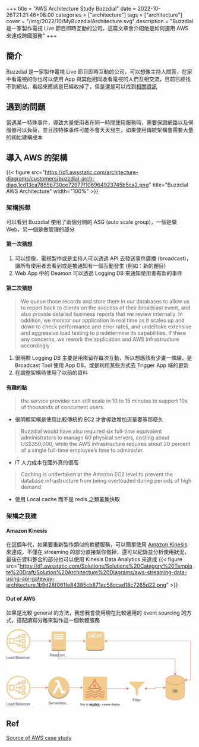 +++
title = "AWS Architecture Study Buzzdial"
date = 2022-10-26T21:21:46+08:00
categories = ["architecture"]
tags = ["architecture"]
cover = "/img/2022/10/MyBuzzdialArchitecture.svg"
description = "Buzzdial 是一家製作電視 Live 節目即時互動的公司，這篇文章會介紹他是如何運用 AWS 來達成跨國服務"
+++
## 簡介
Buzzdial 是一家製作電視 Live 節目即時互動的公司，可以想像主持人問答，在家中看電視的你也可以使用 App 與其他相同收看電視的人們互相交流，目前已經找不到網站，看起來應該是已經收掉了，但是還是可以找到[相關資訊](https://nz.linkedin.com/company/buzzdial?trk=public_profile_experience-item_profile-section-card_image-click)
## 遇到的問題
當遇某一特殊事件，導致大量使用者在同一時間使用服務時，需要保證網路以及伺服器可以負荷，並且該特殊事件可能不會天天發生，如果使用傳統架構會需要大量的初始建構成本
## 導入 AWS 的架構
{{< figure src="https://d1.awsstatic.com/architecture-diagrams/customers/buzzdial-arch-diag.1cd13ca7855b730ce72977f106964923745b5ca2.png" title="Buzzdial AWS Architecture" width="100%" >}}
### 架構拆想
可以看到 Buzzdial 使用了兩個分開的 ASG (auto scale group)，一個是做 Web，另一個是做管理的部分
#### 第一次猜想
1. 可以想像，電視製作或是主持人可以透過 API 去發送事件廣播 (broadcast)，讓所有使用者去看到或是被通知有一個互動發生 (例如：新的題目)
2. Web App 中的 Deamon 可以透過 Logging DB 來通知使用者有新的事件

#### 第二次猜想
> We queue those records and store them in our databases to allow us to report back to clients on the success of their broadcast event, and also provide detailed business reports that we review internally. In addition, we monitor our application in real time as it scales up and down to check performance and error rates, and undertake extensive and aggressive load testing to predetermine its capabilities. If there any concerns, we rework the application and AWS infrastructure accordingly
1. 很明顯 Logging DB 主要是用來留存每次互動，所以想應該有少畫一條線，是 Broadcast Tool 使用 App DB，或是利用某些方式去 Trigger App 端的更新
2. 在調整架構時使用了以前的資料
#### 有趣的點
> the service provider can still scale in 10 to 15 minutes to support 10s of thousands of concurrent users.
- 很明顯架構是使用比較傳統的 EC2 才會導致增加流量要等那麼久
> Buzzdial would have also required six full-time equivalent administrators to manage 60 physical servers, costing about US$350,000, while the AWS infrastructure requires about 20 percent of a single full-time employee’s time to administer.
- IT 人力成本在國外真的很高
> Caching is undertaken at the Amazon EC2 level to prevent the database infrastructure from being overloaded during periods of high demand
- 使用 Local cache 而不是 redis 之類叢集快取
### 架構之我建
#### Amazon Kinesis
在這個年代，如果要重新製作類似的軟體服務，可以簡單使用 [Amazon Kinesis](https://aws.amazon.com/tw/solutions/implementations/aws-streaming-data-solution-for-amazon-kinesis/) 來達成，不僅在 streaming 的部分直接幫你做掉，還可以紀錄並分析使用狀況，最後在資料整合的部分也可以使用 Kinesis Data Analytics 來達成
{{< figure src="https://d1.awsstatic.com/Solutions/Solutions%20Category%20Template%20Draft/Solution%20Architecture%20Diagrams/aws-streaming-data-using-api-gateway-architecture.1b9d28f061fe84385cb871ec58ccad18c7265d22.png" >}}

#### Out of AWS
如果是比較 general 的方法，我想我會使用現在比較通用的 event sourcing 的方式，搭配讀寫分離來製作這一個軟體服務

![My Buzzdial Architecture](/img/2022/10/MyBuzzdialArchitecture.svg)
## Ref
[Source of AWS case study](https://aws.amazon.com/solutions/case-studies/buzzdial/)
